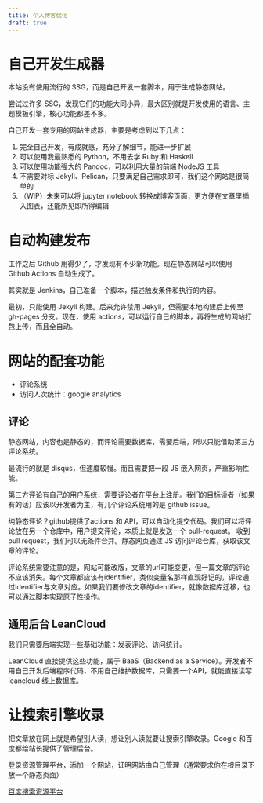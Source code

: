 ```yaml
---
title: 个人博客优化
draft: true
---
```


# 自己开发生成器

本站没有使用流行的 SSG，而是自己开发一套脚本，用于生成静态网站。

尝试过许多 SSG，发现它们的功能大同小异，最大区别就是开发使用的语言、主题模板引擎，核心功能都差不多。

自己开发一套专用的网站生成器，主要是考虑到以下几点：

1. 完全自己开发，有成就感，充分了解细节，能进一步扩展
2. 可以使用我最熟悉的 Python，不用去学 Ruby 和 Haskell
3. 可以使用功能强大的 Pandoc，可以利用大量的前端 NodeJS 工具
4. 不需要对标 Jekyll、Pelican，只要满足自己需求即可，我们这个网站是很简单的
5. （WIP）未来可以将 jupyter notebook 转换成博客页面，更方便在文章里插入图表，还能所见即所得编辑

# 自动构建发布

工作之后 Github 用得少了，才发现有不少新功能。现在静态网站可以使用 Github Actions 自动生成了。

其实就是 Jenkins，自己准备一个脚本，描述触发条件和执行的内容。

最初，只能使用 Jekyll 构建。后来允许禁用 Jekyll，但需要本地构建后上传至 gh-pages 分支。现在，使用 actions，可以运行自己的脚本，再将生成的网站打包上传，而且全自动。

# 网站的配套功能

- 评论系统
- 访问人次统计：google analytics

## 评论

静态网站，内容也是静态的，而评论需要数据库，需要后端，所以只能借助第三方评论系统。

最流行的就是 disqus，但速度较慢。而且需要把一段 JS 嵌入网页，严重影响性能。

第三方评论有自己的用户系统，需要评论者在平台上注册。我们的目标读者（如果有的话）应该以开发者为主，有几个评论系统用的是 github issue。

纯静态评论？github提供了actions 和 API，可以自动化提交代码。我们可以将评论放在另一个仓库中，用户提交评论，本质上就是发送一个 pull-request。
收到 pull request，我们可以无条件合并。静态网页通过 JS 访问评论仓库，获取该文章的评论。

评论系统需要注意的是，网站可能改版，文章的url可能变更，但一篇文章的评论不应该消失。每个文章都应该有identifier，类似变量名那样直观好记的，评论通过identifier与文章对应。如果我们要修改文章的identifier，就像数据库迁移，也可以通过脚本实现原子性操作。

## 通用后台 LeanCloud

我们只需要后端实现一些基础功能：发表评论、访问统计。

LeanCloud 直接提供这些功能，属于 BaaS（Backend as a Service）。开发者不用自己开发后端程序代码，不用自己维护数据库，只需要一个API，就能直接读写 leancloud 线上数据库。


# 让搜索引擎收录

把文章放在网上就是希望别人读，想让别人读就要让搜索引擎收录。Google 和百度都给站长提供了管理后台。

登录资源管理平台，添加一个网站，证明网站由自己管理（通常要求你在根目录下放一个静态页面）

[百度搜索资源平台](https://ziyuan.baidu.com/site/index#/)
